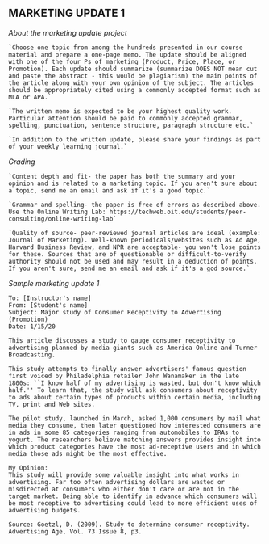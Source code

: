 ## MARKETING UPDATE 1

  *About the marketing update project*

    `Choose one topic from among the hundreds presented in our course material and prepare a one-page memo. The update should be aligned with one of the four Ps of marketing (Product, Price, Place, or Promotion). Each update should summarize (summarize DOES NOT mean cut and paste the abstract - this would be plagiarism) the main points of the article along with your own opinion of the subject. The articles should be appropriately cited using a commonly accepted format such as MLA or APA.`

    `The written memo is expected to be your highest quality work. Particular attention should be paid to commonly accepted grammar, spelling, punctuation, sentence structure, paragraph structure etc.`

    `In addition to the written update, please share your findings as part of your weekly learning journal.`

  *Grading*

    `Content depth and fit- the paper has both the summary and your opinion and is related to a marketing topic. If you aren't sure about a topic, send me an email and ask if it's a good topic.`

    `Grammar and spelling- the paper is free of errors as described above. Use the Online Writing Lab: https://techweb.oit.edu/students/peer-consulting/online-writing-lab`

    `Quality of source- peer-reviewed journal articles are ideal (example: Journal of Marketing). Well-known periodicals/websites such as Ad Age, Harvard Business Review, and NPR are acceptable- you won't lose points for these. Sources that are of questionable or difficult-to-verify authority should not be used and may result in a deduction of points. If you aren't sure, send me an email and ask if it's a god source.`

  *Sample marketing update 1*

    To: [Instructor's name]
    From: [Student's name]
    Subject: Major study of Consumer Receptivity to Advertising (Promotion)
    Date: 1/15/20

    This article discusses a study to gauge consumer receptivity to advertising planned by media giants such as America Online and Turner Broadcasting.

    This study attempts to finally answer advertisers' famous question first voiced by Philadelphia retailer John Wanamaker in the late 1800s: ``I know half of my advertising is wasted, but don't know which half.'' To learn that, the study will ask consumers about receptivity to ads about certain types of products within certain media, including TV, print and Web sites.

    The pilot study, launched in March, asked 1,000 consumers by mail what media they consume, then later questioned how interested consumers are in ads in some 85 categories ranging from automobiles to IRAs to yogurt. The researchers believe matching answers provides insight into which product categories have the most ad-receptive users and in which media those ads might be the most effective.

    My Opinion:
    This study will provide some valuable insight into what works in advertising. Far too often advertising dollars are wasted or misdirected at consumers who either don't care or are not in the target market. Being able to identify in advance which consumers will be most receptive to advertising could lead to more efficient uses of advertising budgets.

    Source: Goetzl, D. (2009). Study to determine consumer receptivity. Advertising Age, Vol. 73 Issue 8, p3.
